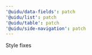 ```yaml
---
'@uidu/data-fields': patch
'@uidu/list': patch
'@uidu/table': patch
'@uidu/side-navigation': patch
---
```


Style fixes
